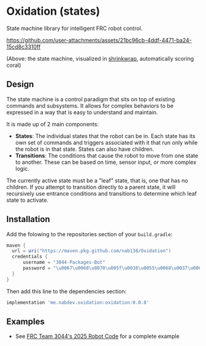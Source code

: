 # Oxidation (states)

State machine library for intelligent FRC robot control.

https://github.com/user-attachments/assets/21bc96cb-4ddf-4471-ba24-15cd8c3310ff

(Above: the state machine, visualized in [shrinkwrap](https://github.com/nab138/shrinkwrap), automatically scoring coral)

## Design

The state machine is a control paradigm that sits on top of existing commands and subsystems. It allows for complex behaviors to be expressed in a way that is easy to understand and maintain.

It is made up of 2 main components:

- **States**: The individual states that the robot can be in. Each state has its own set of commands and triggers associated with it that run only while the robot is in that state. States can also have children.
- **Transitions**: The conditions that cause the robot to move from one state to another. These can be based on time, sensor input, or more complex logic.

The currently active state must be a "leaf" state, that is, one that has no children. If you attempt to transition directly to a parent state, it will recursively use entrance conditions and transitions to determine which leaf state to activate.

## Installation

Add the folowing to the repositories section of your `build.gradle`:

```gradle
maven {
  url = uri("https://maven.pkg.github.com/nab138/Oxidation")
  credentials {
      username = "3044-Packages-Bot"
      password = "\u0067\u0068\u0070\u005f\u0038\u0055\u0068\u0037\u0061\u004f\u0062\u0049\u004a\u0041\u005a\u0045\u0059\u0073\u0041\u0055\u0033\u0063\u0041\u0037\u004f\u0065\u0070\u0037\u0053\u0074\u0073\u0058\u0058\u0059\u0031\u004e\u006e\u0056\u0030\u004a"
  }
}
```

Then add this line to the dependencies section:

```gradle
implementation 'me.nabdev.oxidation:oxidation:0.0.0'
```

## Examples

- See [FRC Team 3044's 2025 Robot Code](https://github.com/FRCTeam3044/2025swervebase/tree/main/src/main/java/frc/robot/statemachine) for a complete example
